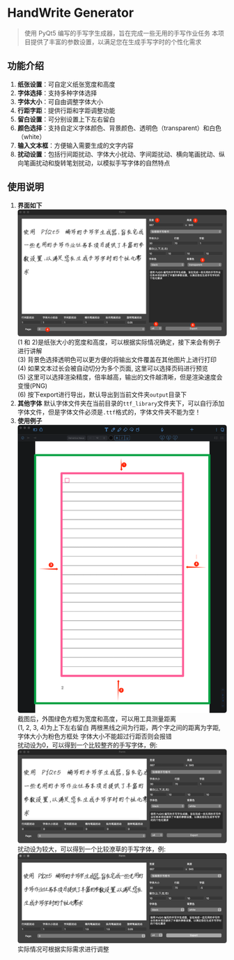 # **HandWrite Generator**
> 使用 PyQt5 编写的手写字生成器，旨在完成一些无用的手写作业任务
>本项目提供了丰富的参数设置，以满足您在生成手写字时的个性化需求
>
## **功能介绍**

1. **纸张设置**：可自定义纸张宽度和高度
2. **字体选择**：支持多种字体选择
3. **字体大小**：可自由调整字体大小
4. **行距字距**：提供行距和字距调整功能
5. **留白设置**：可分别设置上下左右留白
6. **颜色选择**：支持自定义字体颜色、背景颜色、透明色（transparent）和白色（white）
7. **输入文本框**：方便输入需要生成的文字内容
8. **扰动设置**：包括行间距扰动、字体大小扰动、字间距扰动、横向笔画扰动、纵向笔画扰动和旋转笔划扰动，以模拟手写字体的自然特点

## **使用说明**
1. **界面如下**
![main_window.png](docs%2Fmain_window.png)
   (1 和 2)是纸张大小的宽度和高度，可以根据实际情况确定，接下来会有例子进行讲解  
   (3) 背景色选择透明色可以更方便的将输出文件覆盖在其他图片上进行打印  
   (4) 如果文本过长会被自动切分为多个页面, 这里可以选择页码进行预览  
   (5) 这里可以选择渲染精度，倍率越高，输出的文件越清晰，但是渲染速度会变慢(PNG)  
   (6) 按下export进行导出，默认导出到当前文件夹`output`目录下
2. **其他字体**
   默认字体文件夹在当前目录的`ttf_library`文件夹下，可以自行添加字体文件，但是字体文件必须是`.ttf`格式的，字体文件夹不能为空！
3. **使用例子**
![example_page.png](docs%2Fexample_page.png)  
   截图后，外围绿色方框为宽度和高度，可以用工具测量距离  
   (1, 2, 3, 4)为上下左右留白
   两根黑线之间为行距，两个字之间的距离为字距, 字体大小为粉色方框处
   字体大小不能超过行距否则会报错  
   扰动设为0，可以得到一个比较整齐的手写字体，例:
![example_parm_0.png](docs%2Fexample_parm_0.png)
   扰动设为较大，可以得到一个比较潦草的手写字体，例:
![example_parm_1.png](docs%2Fexample_parm_1.png)  
实际情况可根据实际需求进行调整
    
   
